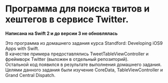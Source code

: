 <h1>Программа для поиска твитов и хештегов в сервисе Twitter.</h1>
<b>Написана на Swift 2 и до версии 3 не обновлялась</b>

Это программа из домашнего задания курса Standford: Developing iOS9 Apps with Swift.<br>
В качестве примера предоставлялись TweetTableViewController и фреймворк Twitter (выложен в отдельный репозиторий).<br>
Остальной код появился в результате выполнения домашнего задания.<br>
Целями данного задания были изучение CoreData, TableViewController и Grand Central Dispatch.
